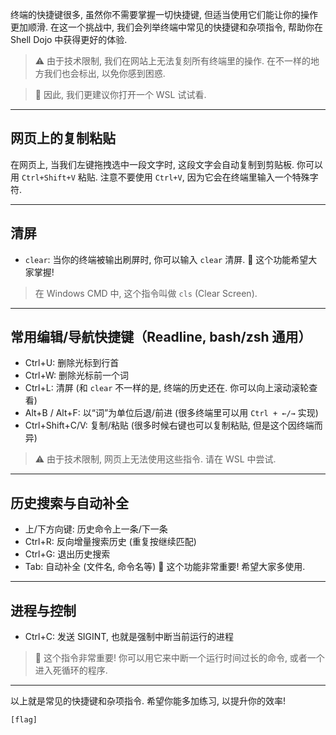 终端的快捷键很多, 虽然你不需要掌握一切快捷键, 但适当使用它们能让你的操作更加顺滑. 在这一个挑战中, 我们会列举终端中常见的快捷键和杂项指令, 帮助你在 Shell Dojo 中获得更好的体验.

> ⚠️ 由于技术限制, 我们在网站上无法复刻所有终端里的操作. 在不一样的地方我们也会标出, 以免你感到困惑.

> 🚨 因此, 我们更建议你打开一个 WSL 试试看.

---

## 网页上的复制粘贴

在网页上, 当我们左键拖拽选中一段文字时, 这段文字会自动复制到剪贴板. 你可以用 `Ctrl+Shift+V` 粘贴. 注意不要使用 `Ctrl+V`, 因为它会在终端里输入一个特殊字符.

---

## 清屏

- `clear`: 当你的终端被输出刷屏时, 你可以输入 `clear` 清屏. 🚨 这个功能希望大家掌握!

> 在 Windows CMD 中, 这个指令叫做 `cls` (Clear Screen).

---

## 常用编辑/导航快捷键（Readline, bash/zsh 通用）

- Ctrl+U: 删除光标到行首
- Ctrl+W: 删除光标前一个词
- Ctrl+L: 清屏 (和 `clear` 不一样的是, 终端的历史还在. 你可以向上滚动滚轮查看)
- Alt+B / Alt+F: 以“词”为单位后退/前进 (很多终端里可以用 `Ctrl + ←/→` 实现)
- Ctrl+Shift+C/V: 复制/粘贴 (很多时候右键也可以复制粘贴, 但是这个因终端而异)

> ⚠️ 由于技术限制, 网页上无法使用这些指令. 请在 WSL 中尝试.

---

## 历史搜索与自动补全

- 上/下方向键: 历史命令上一条/下一条
- Ctrl+R: 反向增量搜索历史 (重复按继续匹配)
- Ctrl+G: 退出历史搜索
- Tab: 自动补全 (文件名, 命令名等)  🚨 这个功能非常重要! 希望大家多使用.

---

## 进程与控制

- Ctrl+C: 发送 SIGINT, 也就是强制中断当前运行的进程

> 🚨 这个指令非常重要! 你可以用它来中断一个运行时间过长的命令, 或者一个进入死循环的程序.

---

以上就是常见的快捷键和杂项指令. 希望你能多加练习, 以提升你的效率!

```
[flag]
```
